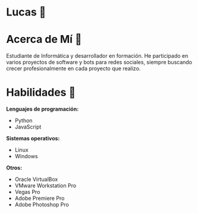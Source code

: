 # Lucas 👾

# Acerca de Mí 👤
Estudiante de Informática y desarrollador en formación. He participado en varios proyectos de software y bots para redes sociales, siempre buscando crecer profesionalmente en cada proyecto que realizo.

# Habilidades 🚀 

**Lenguajes de programación:**
- Python
- JavaScript

**Sistemas operativos:**
- Linux
- Windows

**Otros:**
- Oracle VirtualBox
- VMware Workstation Pro
- Vegas Pro
- Adobe Premiere Pro
- Adobe Photoshop Pro